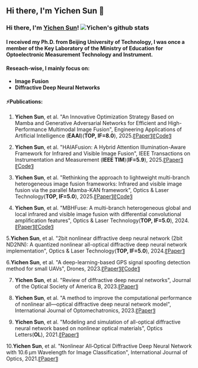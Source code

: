 ## Hi there, I'm Yichen Sun 👋

<!--
**sunyichen1994/sunyichen1994** is a ✨ _special_ ✨ repository because its `README.md` (this file) appears on your GitHub profile.

Here are some ideas to get you started:

- 🔭 I’m currently working on ...
- 🌱 I’m currently learning ...
- 👯 I’m looking to collaborate on ...
- 🤔 I’m looking for help with ...
- 💬 Ask me about ...
- 📫 How to reach me: ...
- 😄 Pronouns: ...
- ⚡ Fun fact: ...
-->



### Hi there, I'm [Yichen Sun](https://scholar.google.com/citations?hl=zh-CN&user=8XHm_3MAAAAJ)!  ![Yichen's github stats](https://github-readme-stats.vercel.app/api?username=sunyichen1994&show_icons=true&theme=radical)

#### I received my Ph.D. from Beijing University of Technology, I was once a member of the Key Laboratory of the Ministry of Education for Optoelectronic Measurement Technology and Instrument.

#### Reseach-wise, I mainly focus on:
- **Image Fusion**
- **Diffractive Deep Neural Networks**


#### ⚡Publications:
1. **Yichen Sun**,  et al. "An Innovative Optimization Strategy Based on Mamba and Generative Adversarial Networks for Efficient and High-Performance Multimodal Image Fusion", Engineering Applications of Artificial Intelligence (**EAAI**)(**TOP, IF=8.0**), 2025.〖[Paper](https://www.sciencedirect.com/science/article/abs/pii/S0952197625028192)〗〖[Code](https://github.com/sunyichen1994/MMGFuse)〗

2. **Yichen Sun**,  et al. "HAIAFusion: A Hybrid Attention Illumination-Aware Framework for Infrared and Visible Image Fusion", IEEE Transactions on Instrumentation and Measurement (**IEEE TIM**)(**IF=5.9**), 2025.〖[Paper](https://ieeexplore.ieee.org/abstract/document/10835199)〗〖[Code](https://github.com/sunyichen1994/HAIAFusion)〗

3. **Yichen Sun**,  et al. "Rethinking the approach to lightweight multi-branch heterogeneous image fusion frameworks: Infrared and visible image fusion via the parallel Mamba-KAN framework", Optics & Laser Technology(**TOP, IF=5.0**), 2025.〖[Paper](https://www.sciencedirect.com/science/article/abs/pii/S0030399225002002)〗〖[Code](https://github.com/sunyichen1994/PMKFuse)〗

4. **Yichen Sun**,  et al. "MBHFuse: A multi-branch heterogeneous global and local infrared and visible image fusion with differential convolutional amplification features",  Optics & Laser Technology(**TOP, IF=5.0**), 2024.〖[Paper](https://www.sciencedirect.com/science/article/abs/pii/S0030399224011241)〗〖[Code](https://github.com/sunyichen1994/MBHFuse)〗

5.**Yichen Sun**,  et al. "2bit nonlinear diffractive deep neural network (2bit ND2NN): A quantized nonlinear all-optical diffractive deep neural network implementation",  Optics & Laser Technology(**TOP, IF=5.0**), 2024.〖[Paper](https://www.sciencedirect.com/science/article/abs/pii/S0030399224005784)〗

6.**Yichen Sun**,  et al. "A deep-learning-based GPS signal spoofing detection method for small UAVs", Drones, 2023.〖[Paper](https://www.mdpi.com/2504-446X/7/6/370)〗〖[Code](https://github.com/sunyichen1994/A-Deep-Learning-Based-GPS-Signal-Spoofing-Detection-Method-for-Small-UAVs)〗

7. **Yichen Sun**,  et al. "Review of diffractive deep neural networks", Journal of the Optical Society of America B, 2023.〖[Paper](https://opg.optica.org/josab/abstract.cfm?uri=josab-40-11-2951)〗

8. **Yichen Sun**,  et al. "A method to improve the computational performance of nonlinear all—optical diffractive deep neural network model", International Journal of Optomechatronics, 2023.〖[Paper](https://www.tandfonline.com/doi/full/10.1080/15599612.2023.2209624)〗

9. **Yichen Sun**,  et al. "Modeling and simulation of all-optical diffractive neural network based on nonlinear optical materials", Optics Letters(**OL**), 2021.〖[Paper](https://opg.optica.org/ol/abstract.cfm?uri=ol-47-1-126)〗

10.**Yichen Sun**,  et al. "Nonlinear All‐Optical Diffractive Deep Neural Network with 10.6 μm Wavelength for Image Classification", International Journal of Optics, 2021.〖[Paper](https://onlinelibrary.wiley.com/doi/full/10.1155/2021/6667495)〗

